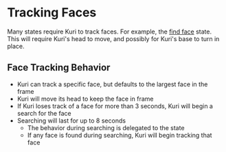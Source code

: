 # Tracking Faces
Many states require Kuri to track faces.  For example, the [find face](commanded_behavior/find_face.md) state.  This will require Kuri's head to move, and possibly
for Kuri's base to turn in place.

## Face Tracking Behavior
* Kuri can track a specific face, but defaults to the largest face in the frame
* Kuri will move its head to keep the face in frame
* If Kuri loses track of a face for more than 3 seconds, Kuri will begin a search for the face
* Searching will last for up to 8 seconds
    * The behavior during searching is delegated to the state
    * If any face is found during searching, Kuri will begin tracking that face
